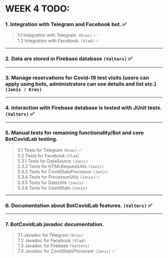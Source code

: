 # WEEK 4 TODO:
### 1. Integration with Telegram and Facebook bot. :white_check_mark: <br/>
> 1.1 Integration with Telegram. `(Kras)` :white_check_mark: <br/>
> 1.2 Integration with Facebook. `(Vlad)` :white_check_mark: <br/>
---
### 2. Data are stored in Firebase database `(Valters)` :white_check_mark: <br/>
---
### 3. Manage reservations for Covid-19 test visits (users can apply using bots, administrators can see details and list etc.) `(Janis / Kras)` <br/>
---
### 4. Interaction with Firebase database is tested with JUnit tests. `(Valters)` :white_check_mark: <br/>
---
### 5. Manual tests for remaining functionality/Bot and core BotCovidLab testing. <br/>
> 5.1 Tests for Telegram `(Kras)` :white_check_mark: <br/>
> 5.2 Tests for Facebook `(Vlad)` <br/>
> 5.3.1 Tests for DataSource `(Janis)` <br/>
> 5.3.2 Tests for HTMLRequestUtils `(Janis)` <br/>
> 5.3.3 Tests for CovidStatsProcessor `(Janis)` <br/>
> 5.3.4 Tests for ProcessorUtils `(Janis)` :white_check_mark: <br/>
> 5.3.5 Tests for DateUtils `(Janis)` <br/>
> 5.3.6 Tests for CovidStats `(Janis)` <br/>
---
### 6. Documentation about BotCovidLab features. `(Valters)` :white_check_mark: <br/>
---
### 7. BotCovidLab javadoc documentation. <br/>
> 7.1 Javadoc for Telegram `(Kras)` <br/>
> 7.2 Javadoc for Facebook `(Vlad)` <br/>
> 7.3 Javadoc for Firebase `(Valters)` <br/>
> 7.4 Javadoc for CovidStatsProcessor `(Janis)` :white_check_mark: <br/>
